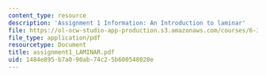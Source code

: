 ```yaml
---
content_type: resource
description: 'Assignment 1 Information: An Introduction to laminar'
file: https://ol-ocw-studio-app-production.s3.amazonaws.com/courses/6-345-automatic-speech-recognition-spring-2003/1484e895b7a090ab74c25b600548028e_assignment1_LAMINAR.pdf
file_type: application/pdf
resourcetype: Document
title: assignment1_LAMINAR.pdf
uid: 1484e895-b7a0-90ab-74c2-5b600548028e
---
```

